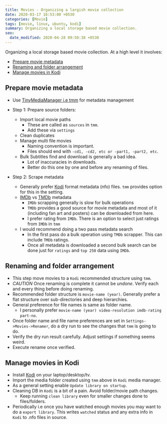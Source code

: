 ```yaml
---
title: Movies - Organizing a largish movie collection
date: 2020-03-17 16:53:00 +0530
categories: [Movie]
tags: [movie, linux, ubuntu, kodi]
summary: Organizing a local storage based movie collection.
seo:
  date_modified: 2020-04-28 09:50:38 +0530
---
```


Organizing a local storage based movie collection. At a high level it involves:

- [Prepare movie metadata](#prepare-movie-metadata)
- [Renaming and folder arrangement](#renaming-and-folder-arrangement)
- [Manage movies in Kodi](#manage-movies-in-kodi)

## Prepare movie metadata

- Use [TinyMediaManager i.e tmm](https://www.tinymediamanager.org/) for metadata management

- Step 1: Prepare source folders:

  - Import local movie paths
    - These are called as `sources` in `tmm`.
    - Add these via `settings`
  - Clean duplicates
  - Manage multi file movies
    - Naming convention is important.
    - Files should end with `-cd1, -cd2, etc or -part1, -part2, etc`.
  - Bulk Subtitles find and download is generally a bad idea.
    - Lot of inaccuracies in downloads.
    - Better do this one by one and before any renaming of files.

- Step 2: Scrape metadata
  - Generally prefer [Kodi](https://kodi.tv/) format metadata (nfo) files. `tmm` provides option for this in the setting.
  - [IMDb](https://www.imdb.com/) vs [TMDb](https://www.themoviedb.org/) metadata
    - `IMDb` scrapping generally is slow for bulk operations
    - `TMDb` provides a good source for movie metadata and most of it (including fan art and posters) can be downloaded from here.
    - I prefer rating from `IMDb`. There is an option to select just ratings from `IMDb` in `tmm`
  - I would recommend doing a two pass metadata search
    - In the first pass do a bulk operation using `TMDb` scrapper. This can include `TMDb` ratings.
    - Once all metadata is downloaded a second bulk search can be done just for `ratings` and `top 250` data using `IMDb`.

## Renaming and folder arrangement

- This step move movies to a `Kodi` recommended structure using `tmm`.
- _CAUTION_ Once renaming is complete it cannot be _undone_. Verify each and every thing before doing renaming.
- Recommended folder structure is `movie-name (year)`. Generally prefer a flat structure over sub-directories and deep hierarchies.
- General preference for file names is same as folder name.
  - I personally prefer `movie-name (year) video-resolution imdb-rating part-no`.
- Once folder name and file name preferences are set in `Settings->Movies->Renamer`, do a dry run to see the changes that `tmm` is going to do.
- Verify the dry run result carefully. Adjust settings if something seems weird.
- Execute rename once verified.

## Manage movies in Kodi

- Install [Kodi](https://kodi.tv/) on your laptop/desktop/tv.
- Import the media folder created using `tmm` above in `Kodi` media manager.
- As a general setting enable `Update library on startup`.
- Cleaning DB in `Kodi` is a bit of a pain. Avoid folder/movie path changes.
  - Keep running `clean library` even for smaller changes done to files/folders.
- Periodically i.e once you have watched enough movies you may want to do a `export library`. This writes `watched` status and any extra info in `Kodi` to .nfo files in source.
